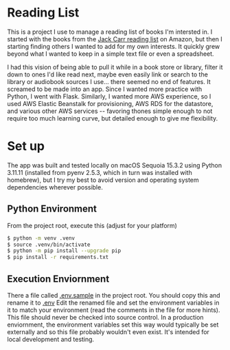 # Reading List 

This is a project I use to manage a reading list of books I'm intersted in.  I started with the books from the [Jack Carr reading list](https://www.amazon.com/shop/jackcarrusa/list/37WQJIYIWUHJF?ref_=cm_sw_r_cp_ud_aipsflist_PQE3BJ1TEY9FAW4707A8) on Amazon, but then I starting finding others I wanted to add for my own interests.  It quickly grew beyond what I wanted to keep in a simple text file or even a spreadsheet.

I had this vision of being able to pull it while in a book store or library, filter it down to ones I'd like read next, maybe even easily link or search to the library or audiobook sources I use... there seemed no end of features.  It screamed to be made into an app. Since I wanted more practice with Python, I went with Flask. Similarly, I wanted more AWS experience, so I used AWS Elastic Beanstalk for provisioning, AWS RDS for the datastore, and various other AWS services -- favoring thones simple enough to not require too much learning curve, but detailed enough to give me flexibility. 

# Set up

The app was built and tested locally on macOS Sequoia 15.3.2 using Python 3.11.11 (installed from pyenv 2.5.3, which in turn was installed with homebrew), but I try my best to avoid version and operating system dependencies wherever possible.

## Python Environment

From the project root, execute this (adjust for your platform)

```bash
$ python -m venv .venv
$ source .venv/bin/activate
$ python -m pip install --upgrade pip
$ pip install -r requirements.txt
```

## Execution Enviornment

There a file called [.env.sample](.env.sample) in the project root.  You should copy this and rename it to [.env]()   Edit the renamed file and set the environment variables in it to match your environment (read the comments in the file for more hints).  This file should never be checked into source control.  In a production enviornment, the environment variables set this way would typically be set externally and so this file probably wouldn't even exist.  It's intended for local development and testing.





